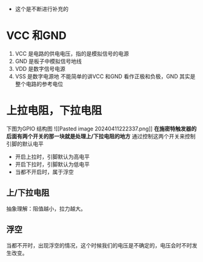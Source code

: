 * 这个是不断进行补充的
# VCC 和GND
1. VCC 是电路的供电电压，指的是模拟信号的电源
2. GND 是板子中模拟信号地线
3. VDD 是数字信号电源
4. VSS 是数字电源地
不能简单的讲VCC 和GND 看作正极和负极，GND 其实是整个电路的参考电位
# 上拉电阻，下拉电阻
下图为GPIO 结构图
![[Pasted image 20240411222337.png]]
**在施密特触发器的后面有两个开关的那一块就是处理上/下拉电阻的地方**
通过控制这两个开关来控制引脚的默认电平
* 开启上拉时，引脚默认为高电平
* 开启下拉时，引脚默认为低电平
* 当都不开启时，属于浮空
## 上/下拉电阻
抽象理解：阻值越小，拉力越大。
## 浮空
当都不开时，出现浮空的情况，这个时候我们的电压是不确定的，电压会时不时发生改变。